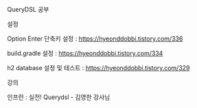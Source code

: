 QueryDSL 공부

설정

Option Enter 단축키 설정 : https://hyeonddobbi.tistory.com/336

build.gradle 설정 : https://hyeonddobbi.tistory.com/334

h2 database 설정 및 테스트 : https://hyeonddobbi.tistory.com/329

강의 

인프런 : 실전! Querydsl - 김영한 강사님
